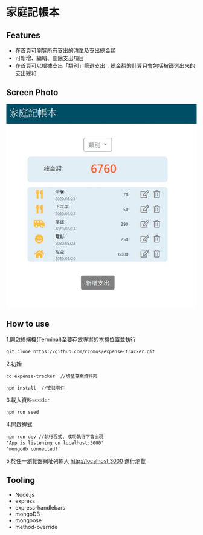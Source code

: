 # 家庭記帳本

## Features
 - 在首頁可瀏覽所有支出的清單及支出總金額
 - 可新增、編輯、刪除支出項目
 - 在首頁可以根據支出「類別」篩選支出；總金額的計算只會包括被篩選出來的支出總和

## Screen Photo
 ![首頁](https://github.com/ccomos/expense-tracker/blob/master/public/image/main.jpg)

## How to use
1.開啟終端機(Terminal)至要存放專案的本機位置並執行

```
git clone https://github.com/ccomos/expense-tracker.git
```

2.初始

```
cd expense-tracker  //切至專案資料夾
```

```
npm install  //安裝套件
```

3.載入資料seeder

```
npm run seed
```

4.開啟程式

```
npm run dev //執行程式, 成功執行下會出現 
'App is listening on localhost:3000'
'mongodb connected!'
```

5.於任一瀏覽器網址列輸入 [http://localhost:3000](http://localhost:3000) 進行瀏覽

## Tooling
- Node.js
- express
- express-handlebars
- mongoDB
- mongoose
- method-override
